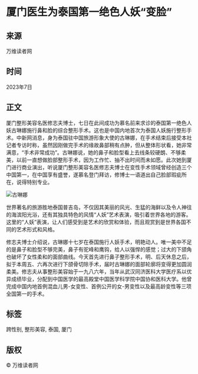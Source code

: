 # 厦门医生为泰国第一绝色人妖“变脸”

## 来源
万维读者网

## 时间
2023年7日

## 正文
厦门整形美容名医修志夫博士，七日在此间成功为慕名前来求诊的泰国第一绝色人妖古琳娜施行鼻和脸的综合整形手术。这也是中国内地首次为泰国人妖施行整形手术。中新网消息，身为泰国驻中国旅游形象大使的古琳娜，在手术结束后接受本社记者专访时称，虽然因刚做完手术的缘故鼻部稍有点肿，但从整体形状看，她非常满意，“手术非常成功”。古琳娜说，她的鼻子和脸型看上去线条较硬朗、不够柔美，以前一直想做脸部整形手术，因为工作忙、抽不出时间而未如愿。此次她到厦门进行商业演出，听说厦门整形美容名医修志夫博士在变性手术领域曾经创造三个中国第一，在中国享有盛誉，遂慕名登门拜访，修博士一语道出自己脸部瑕疵所在，说得特别专业。

![古琳娜](https://pub.creaders.net/upload_files/20061107203925.jpg)

世界著名的旅游胜地泰国普吉岛，不仅因其美丽的风光、生猛的海鲜以及令人神往的海滨阳光浴，还有其独具特色的风情“人妖”艺术表演，吸引着世界各地的游客。这里的“人妖”表演，让人们感受到是艺术的欣赏和体验，而且观赏到是世界各国不同的艺术形式和风格。

修志夫博士介绍说，古琳娜十七岁在泰国施行人妖手术，明艳动人。唯一美中不足的是鼻子和脸型不够完美，鼻子有驼峰和鹰钩，给人以强悍的感觉；过大的下颌角也破坏了女性柔和的面部曲线。今天首先进行鼻子整形手术，明、后天休息之后，拟于本周五、六再次进行下颌骨切除手术，届时古琳娜的面部轮廓将变得更加圆润柔美。修志夫从事整形美容始于一九八六年，当年从武汉同济医科大学医疗系以优异成绩毕业，分配到中国医学的最高殿堂中国医学科学院中国协和医科大学。他曾完成中国内地首例混血儿男-女变性、首例公开的女-男变性以及最高龄变性等三项全国第一的手术。

## 标签
跨性别, 整形美容, 泰国, 厦门

## 版权
© 万维读者网